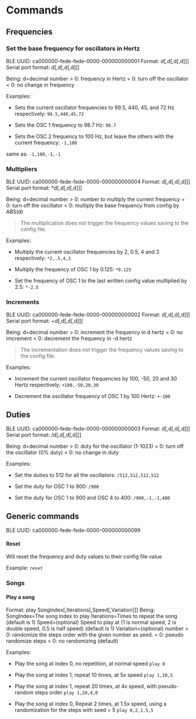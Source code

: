 # Commands

## Frequencies

### Set the base frequency for oscillators in Hertz
BLE UUID: ca000000-fede-fede-0000-000000000001
Format: d[,d[,d[,d]]]
Serial port format: d[,d[,d[,d]]]

Being: d=decimal number 
	   > 0: frequency in Hertz
	   = 0: turn off the oscillator
	   < 0: no change in frequency

Examples:

- Sets the current oscillator frequencies to 99.5, 440, 45, and 72 Hz respectively:
`99.5,440,45,72`

- Sets the OSC 1 frequency to 98.7 Hz:
`98.7`

- Sets the OSC 2 frequency to 100 Hz, but leave the others with the current frequency:
`-1,100`

same as:
`-1,100,-1,-1`

### Multipliers

BLE UUID: ca000000-fede-fede-0000-000000000004
Format: d[,d[,d[,d]]]
Serial port format: *d[,d[,d[,d]]]

Being: d=decimal number 
	   > 0: number to multiply the current frequency
	   = 0: turn off the oscillator
	   < 0: multiply the base frequency from config by ABS(d)

> The multiplication does not trigger the frequency values saving to the config file.

Examples:

- Multiply the current oscillator frequencies by 2, 0.5, 4 and 3 respectively:
`*2,.5,4,3`

- Multiply the frequency of OSC 1 by 0.125:
`*0.125`

- Set the frequency of OSC 1 to the last written config value multiplied by 2.5:
`*-2.5`

### Increments

BLE UUID: ca000000-fede-fede-0000-000000000002
Format: d[,d[,d[,d]]]
Serial port format: +d[,d[,d[,d]]]

Being: d=decimal number 
	   > 0: increment the frequency in d hertz
	   = 0: no imcrement
	   < 0: decrement the frequency in -d hertz
	   
> The incrementation does not trigger the frequency values saving to the config file.

Examples:

- Increment the current oscillator frequencies by 100, -50, 20 and 30 Hertz respectively:
`+100,-50,20,30`

- Decrement the  oscillator frequency of OSC 1 by 100 Hertz:
`+-100`

## Duties

BLE UUID: ca000000-fede-fede-0000-000000000003
Format: d[,d[,d[,d]]]
Serial port format: /d[,d[,d[,d]]]

Being: d=decimal number 
	   > 0: duty for the oscillator (1-1023)
	   = 0: turn off the oscillator (0% duty)
	   < 0: no change in duty

Examples:

- Set the duties to 512 for all the oscillators:
`/512,512,512,512`

- Set the duty for OSC 1 to 900:
`/900`

- Set the duty for OSC 1 to 900 and OSC 4 to 400:
`/900,-1,-1,400`


## Generic commands

BLE UUID: ca000000-fede-fede-0000-000000000099

#### Reset
Will reset the frequency and duty values to their config file value

Example:
`reset`

### Songs

#### Play a song

Format: play SongIndex[,Iterations[,Speed[,Variation]]]
Being: SongIndex=The song index to play
	   Iterations=Times to repeat the song (default is 1)
	   Speed=(optional) Speed to play at (1 is normal speed, 2 is double speed, 0.5 is half speed) (default is 1)
	   Variation=(optional) number 
			> 0: randomize the steps order with the given number as seed. 
			= 0: pseudo randomize steps
			< 0: no randomizing (default)

Examples:

- Play the song at index 0, no repetition, at normal speed
`play 0`

- Play the song at index 1, repeat 10 times, at 5x speed
`play 1,10,5`

- Play the song at index 1, repeat 20 times, at 4x speed, with pseudo-random steps order
`play 1,20,4,0`

- Play the song at index 0, Repeat 2 times, at 1.5x speed, using a randomization for the steps with seed = 5
`play 0,2,1.5,5`


